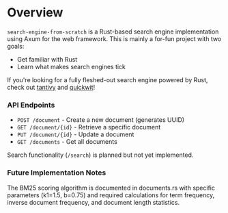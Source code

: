 # Overview

`search-engine-from-scratch` is a Rust-based search engine implementation using Axum for the web framework. This is mainly a for-fun project with two goals:

- Get familiar with Rust
- Learn what makes search engines tick

If you're looking for a fully fleshed-out search engine powered by Rust, check out [tantivy](https://github.com/quickwit-oss/tantivy) and [quickwit](https://github.com/quickwit-oss/quickwit)!


### API Endpoints

- `POST /document` - Create a new document (generates UUID)
- `GET /document/{id}` - Retrieve a specific document
- `PUT /document/{id}` - Update a document
- `GET /documents` - Get all documents

Search functionality (`/search`) is planned but not yet implemented.

### Future Implementation Notes

The BM25 scoring algorithm is documented in documents.rs with specific parameters (k1=1.5, b=0.75) and required calculations for term frequency, inverse document frequency, and document length statistics.
